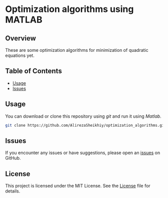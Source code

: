 # Optimization algorithms using MATLAB

## Overview

These are some optimization algorithms for minimization of quadratic equations yet.

## Table of Contents

- [Usage](#usage)
- [Issues](#issues)

## Usage

You can download or clone this repository using _git_ and run it using _Matlab_.

```bash
git clone https://github.com/AlirezaSheikhiy/optimization_algorithms.git
```

## Issues

If you encounter any issues or have suggestions, please open an [issues](https://github.com/AlirezaSheikhiy/optimization_algorithms/issues) on GitHub.

## License

This project is licensed under the MIT License. See the [License](https://github.com/AlirezaSheikhiy/AlirezaSheikhiy/blob/master/LICENSE) file for details.
